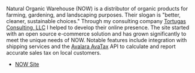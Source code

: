 Natural Organic Warehouse (NOW) is a distributor of organic products for
farming, gardening, and landscaping purposes. Their slogan is "better, cleaner,
sustainable choices." Through my consulting company [Tortugas Consulting,
LLC][tortugas] I helped to develop their online presence.
The site started with an open source e-commerce solution and has grown
significantly to meet the unique needs of NOW. Notable features include
integration with shipping services and the [Avalara AvaTax][avalara] API to
calculate and report accurate sales tax on local customers.

* [NOW Site][now]

[tortugas]: http://tortugas-llc.com
[now]: https://cart.naturalorganicwarehouse.com
[avalara]: http://www.avalara.com/
